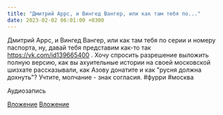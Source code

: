 ```yaml
---
title: "Дмитрий Аррс, и Вингед Вангер, или как там тебя по..."
date: 2023-02-02 06:01:00 +0300
---
```


Дмитрий Аррс, и Вингед Вангер, или как там тебя по серии и номеру паспорта, ну, давай тебя представим как-то так https://vk.com/id139665400 . Хочу спросить разрешение выложить полную версию, как вы ахуительные истории на своей московской шизхате рассказывали, как Азову донатите и как "русня должна дохнуть"? Учтите, молчание - знак согласия.
#фурри #москва


Аудиозапись

[Вложение](/assets/vk_photos/1/dGEiilZNLN8.jpg)
[Вложение](/assets/vk_photos/3/hsK90DfXBgs.jpg)
